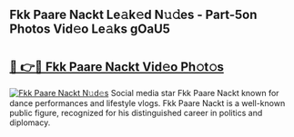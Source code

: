 ## Fkk Paare Nackt Le𝚊k𝚎d N𝚞𝚍es - Part-5on Photos Vid𝚎o Le𝚊ks gOaU5

# <h2><a href="http://fb7qcn.evod.top/?m=Fkk+Paare+Nackt">🔗 👉🔴 Fkk Paare Nackt Vid𝚎o Ph𝚘t𝚘s</a></h2>

[![Fkk Paare Nackt N𝚞d𝚎s](https://i.imgur.com/8V9OHl7.gif)](http://fb7qcn.evod.top/?m=Fkk+Paare+Nackt)
Social media star Fkk Paare Nackt known for dance performances and lifestyle vlogs. Fkk Paare Nackt is a well-known public figure, recognized for his distinguished career in politics and diplomacy. 

